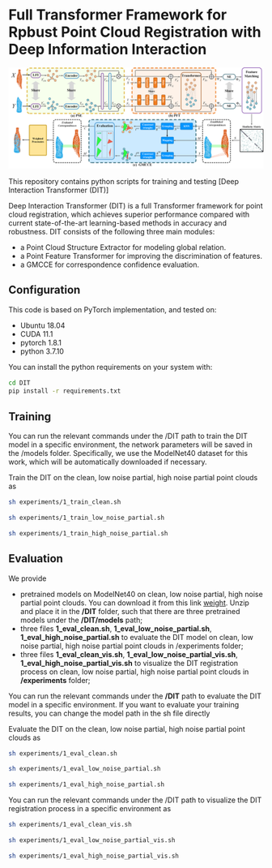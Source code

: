 # Full Transformer Framework for Rpbust Point Cloud Registration with Deep Information Interaction

![DIT-architecture](DIT_arch.png)

This repository contains python scripts for training and testing [Deep Interaction Transformer (DIT)]

Deep Interaction Transformer (DIT) is a full Transformer framework for point cloud registration, which achieves superior performance compared with current state-of-the-art learning-based methods in accuracy and robustness. DIT consists of the following three main modules:

- a Point Cloud Structure Extractor for modeling global relation.
- a Point Feature Transformer for improving the discrimination of features.
- a GMCCE for correspondence confidence evaluation.

## Configuration

This code is based on PyTorch implementation, and tested on:

- Ubuntu 18.04
- CUDA 11.1
- pytorch 1.8.1
- python 3.7.10

You can install the python requirements on your system with:
```bash
cd DIT
pip install -r requirements.txt
```
  
## Training

You can run the relevant commands under the /DIT path to train the DIT model in a specific environment, the network parameters will be saved in the /models folder. Specifically, we use the ModelNet40 dataset for this work, which will be automatically downloaded if necessary.

Train the DIT on the clean, low noise partial, high noise partial point clouds as
  
```bash
sh experiments/1_train_clean.sh
```
  
```bash
sh experiments/1_train_low_noise_partial.sh
```
  
```bash
sh experiments/1_train_high_noise_partial.sh
```
  
## Evaluation

We provide
- pretrained models on ModelNet40 on clean, low noise partial, high noise partial point clouds. You can download it from this link [weight](https://drive.google.com/file/d/1z2TSNtoK2-zQ_bkcBYk4XwEqZOpdN2GZ/view?usp=sharing). Unzip and place it in the **/DIT** folder, such that there are three pretrained models under the **/DIT/models** path;
- three files **1_eval_clean.sh**, **1_eval_low_noise_partial.sh**, **1_eval_high_noise_partial.sh** to evaluate the DIT model on clean, low noise partial, high noise partial point clouds in /experiments folder;
- three files **1_eval_clean_vis.sh**, **1_eval_low_noise_partial_vis.sh**, **1_eval_high_noise_partial_vis.sh** to visualize the DIT registration process on clean, low noise partial, high noise partial point clouds in **/experiments** folder;
  
You can run the relevant commands under the **/DIT** path to evaluate the DIT model in a specific environment. If you want to evaluate your training results, you can change the model path in the sh file directly
  
Evaluate the DIT on the clean, low noise partial, high noise partial point clouds as
  
```bash
sh experiments/1_eval_clean.sh
```
  
```bash
sh experiments/1_eval_low_noise_partial.sh
```
  
```bash
sh experiments/1_eval_high_noise_partial.sh
```

You can run the relevant commands under the /DIT path to visualize the DIT registration process in a specific environment as


```bash
sh experiments/1_eval_clean_vis.sh
```

```bash
sh experiments/1_eval_low_noise_partial_vis.sh
```
  
```bash
sh experiments/1_eval_high_noise_partial_vis.sh
```
